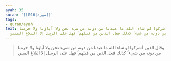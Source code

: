 ```yaml
---
ayah: 35
surah: '[[016|سورة]]'
tags:
- quran/ayah
text: وقال الذين أشركوا لو شاء الله ما عبدنا من دونه من شيء نحن ولا آباؤنا ولا حرمنا
  من دونه من شيء ۚ كذلك فعل الذين من قبلهم ۚ فهل على الرسل إلا البلاغ المبين
---
```

> وقال الذين أشركوا لو شاء الله ما عبدنا من دونه من شيء نحن ولا آباؤنا ولا حرمنا من دونه من شيء ۚ كذلك فعل الذين من قبلهم ۚ فهل على الرسل إلا البلاغ المبين
